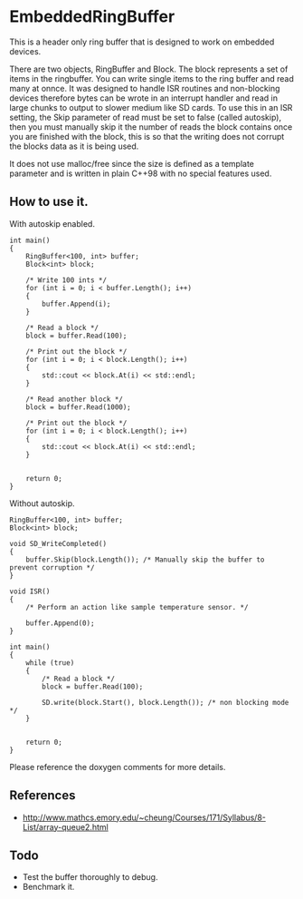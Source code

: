 # EmbeddedRingBuffer
This is a header only ring buffer that is designed to work on embedded devices.

There are two objects, RingBuffer and Block. The block represents a set of items in the ringbuffer. You can write single items to the ring buffer and read many at onnce. It was designed to handle ISR routines and non-blocking devices therefore bytes can be wrote in an interrupt handler and read in large chunks to output to slower medium like SD cards. To use this in an ISR setting, the Skip parameter of read must be set to false (called autoskip), then you must manually skip it the number of reads the block contains once you are finished with the block, this is so that the writing does not corrupt the blocks data as it is being used.

It does not use malloc/free since the size is defined as a template parameter and is written in plain C++98 with no special features used.

## How to use it.

With autoskip enabled.
```
int main()
{
    RingBuffer<100, int> buffer;
    Block<int> block;

    /* Write 100 ints */
    for (int i = 0; i < buffer.Length(); i++)
    {
        buffer.Append(i);
    }

    /* Read a block */
    block = buffer.Read(100);

    /* Print out the block */
    for (int i = 0; i < block.Length(); i++)
    {
        std::cout << block.At(i) << std::endl;
    }

    /* Read another block */
    block = buffer.Read(1000);

    /* Print out the block */
    for (int i = 0; i < block.Length(); i++)
    {
        std::cout << block.At(i) << std::endl;
    }


    return 0;
}
```

Without autoskip.
```
RingBuffer<100, int> buffer;
Block<int> block;

void SD_WriteCompleted()
{
    buffer.Skip(block.Length()); /* Manually skip the buffer to prevent corruption */
}

void ISR()
{
    /* Perform an action like sample temperature sensor. */

    buffer.Append(0);
}

int main()
{
    while (true)
    {
        /* Read a block */
        block = buffer.Read(100);

        SD.write(block.Start(), block.Length()); /* non blocking mode */
    }


    return 0;
}
```


Please reference the doxygen comments for more details.


## References
  - http://www.mathcs.emory.edu/~cheung/Courses/171/Syllabus/8-List/array-queue2.html

## Todo
  - Test the buffer thoroughly to debug.
  - Benchmark it.
